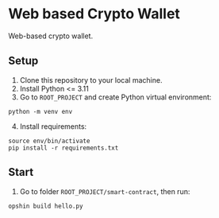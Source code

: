 # Web based Crypto Wallet

Web-based crypto wallet.

## Setup
1. Clone this repository to your local machine.
2. Install Python <= 3.11
3. Go to `ROOT_PROJECT` and create Python virtual environment:
```shell
python -m venv env
```

4. Install requirements:
```shell
source env/bin/activate
pip install -r requirements.txt
```

## Start

1. Go to folder `ROOT_PROJECT/smart-contract`, then run:
```shell
opshin build hello.py
```